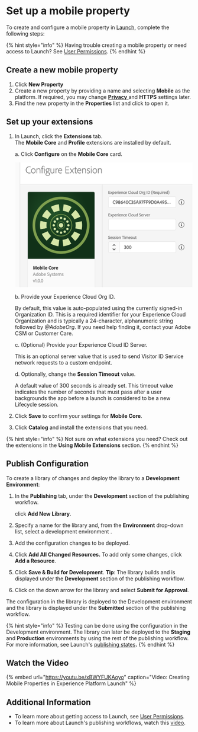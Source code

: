 # Set up a mobile property

To create and configure a mobile property in [Launch](https://launch.adobe.com), complete the following steps: 

{% hint style="info" %}
Having trouble creating a mobile property or need access to Launch? See [User Permissions](https://docs.adobelaunch.com/launch-reference/administration/user-permissions).
{% endhint %}

## Create a new mobile property

1. Click **New Property**
2. Create a new property by providing a name and selecting **Mobile** as the platform.  If required, you may change [**Privacy** ](../resources/privacy-and-gdpr.md#setting-privacy-status)and **HTTPS** settings later.
3. Find the new property in the **Properties** list and click to open it.

## Set up your extensions

1. In Launch, click the **Extensions** tab.   
   The **Mobile Core** and **Profile** extensions are installed by default.  

   a. Click **Configure** on the **Mobile Core** card.

      ![](../.gitbook/assets/screen-shot-2018-10-02-at-5.02.05-pm%20%282%29.png)

   b. Provide your Experience Cloud Org ID.  
   
      By default, this value is auto-populated using the currently signed-in Organization ID.   This is a required identifier for your Experience Cloud Organization and is typically a 24-character, alphanumeric string followed by _@AdobeOrg_. If you need help finding it, contact your Adobe CSM or Customer Care.

   c. \(Optional\) Provide your Experience Cloud ID Server. 

      This is an optional server value that is used to send Visitor ID Service network requests to a custom endpoint.
   
   d. Optionally, change the **Session Timeout** value. 
   
     A default value of 300 seconds is already set. This timeout value indicates the number of seconds that must pass after a user backgrounds the app before a launch is considered to be a new Lifecycle session.

2. Click **Save** to confirm your settings for **Mobile Core**.
3. Click **Catalog** and install the extensions that you need.

{% hint style="info" %}
Not sure on what extensions you need? Check out the extensions in the **Using Mobile Extensions** section.
{% endhint %}

## Publish Configuration

To create a library of changes and deploy the library to a **Development Environment**:

1. In the **Publishing** tab, under the **Development** section of the publishing workflow.

   click **Add New Library**. 

2. Specify a name for the library and, from the **Environment** drop-down list, select a development environment .
3. Add the configuration changes to be deployed.
4. Click **Add All Changed Resources.** To add only some changes, click **Add a Resource**. 
5. Click **Save & Build for Development**.  **Tip**: The library builds and is displayed under the **Development** section of the publishing workflow.
6. Click on the down arrow for the library and select **Submit for Approval**.

The configuration in the library is deployed to the Development environment and the library is displayed under the **Submitted** section of the publishing workflow.

{% hint style="info" %}
Testing can be done using the configuration in the Development environment. The library can later be deployed to the **Staging** and **Production** environments by using the rest of the publishing workflow. For more information, see Launch's [publishing states](https://docs.adobelaunch.com/getting-started-1/validate-and-publish#publish-to-production)**.**
{% endhint %}

## Watch the Video

{% embed url="https://youtu.be/xBWYFUKAoyo" caption="Video: Creating Mobile Properties in Experience Platform Launch" %}

## Additional Information

* To learn more about getting access to Launch, see [User Permissions](https://docs.adobelaunch.com/launch-reference/administration/user-permissions).
* To learn more about Launch's publishing workflows, watch this [video](https://www.youtube.com/embed/Pe-YSn26_xI).

